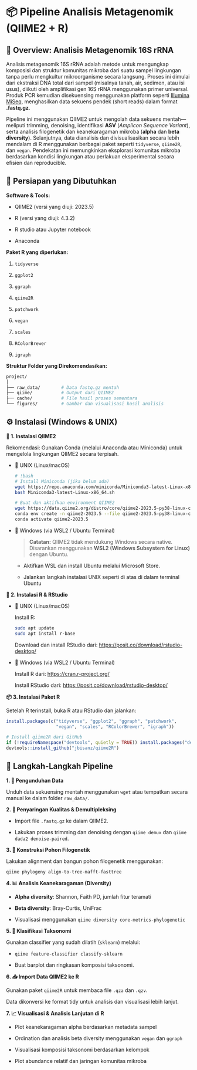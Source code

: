 # **📦 Pipeline Analisis Metagenomik (QIIME2 + R)**

## 🧬 Overview: Analisis Metagenomik 16S rRNA

Analisis metagenomik 16S rRNA adalah metode untuk mengungkap komposisi dan struktur komunitas mikroba dari suatu sampel lingkungan tanpa perlu mengkultur mikroorganisme secara langsung. Proses ini dimulai dari ekstraksi DNA total dari sampel (misalnya tanah, air, sedimen, atau isi usus), diikuti oleh amplifikasi gen 16S rRNA menggunakan primer universal. Produk PCR kemudian disekuensing menggunakan platform seperti [Illumina MiSeq](https://sapac.illumina.com/systems/sequencing-platforms/miseq.html), menghasilkan data sekuens pendek (short reads) dalam format **.fastq.gz**.

Pipeline ini menggunakan QIIME2 untuk mengolah data sekuens mentah—meliputi trimming, denoising, identifikasi **ASV** (*Amplicon Sequence Variant*), serta analisis filogenetik dan keanekaragaman mikroba (**alpha** dan **beta diversity**). Selanjutnya, data dianalisis dan divisualisasikan secara lebih mendalam di R menggunakan berbagai paket seperti `tidyverse`, `qiime2R`, dan `vegan`. Pendekatan ini memungkinkan eksplorasi komunitas mikroba berdasarkan kondisi lingkungan atau perlakuan eksperimental secara efisien dan reproducible.

## **🧰 Persiapan yang Dibutuhkan**

**Software & Tools:**

-   QIIME2 (versi yang diuji: 2023.5)

-   R (versi yang diuji: 4.3.2)

-   R studio atau Jupyter notebook

-   Anaconda

**Paket R yang diperlukan:**

1.  `tidyverse`

2.  `ggplot2`

3.  `ggraph`

4.  `qiime2R`

5.  `patchwork`

6.  `vegan`

7.  `scales`

8.  `RColorBrewer`

9.  `igraph`

**Struktur Folder yang Direkomendasikan:**

``` bash
project/
│
├── raw_data/        # Data fastq.gz mentah
├── qiime/           # Output dari QIIME2
├── cache/           # File hasil proses sementara
└── figures/         # Gambar dan visualisasi hasil analisis
```

## ⚙️ Instalasi (Windows & UNIX)

**🔧 1. Instalasi QIIME2**

Rekomendasi: Gunakan Conda (melalui Anaconda atau Miniconda) untuk mengelola lingkungan QIIME2 secara terpisah.

-   🔹 UNIX (Linux/macOS)

    ``` bash
    # !bash
    # Install Miniconda (jika belum ada)
    wget https://repo.anaconda.com/miniconda/Miniconda3-latest-Linux-x86_64.sh
    bash Miniconda3-latest-Linux-x86_64.sh

    # Buat dan aktifkan environment QIIME2
    wget https://data.qiime2.org/distro/core/qiime2-2023.5-py38-linux-conda.yml
    conda env create -n qiime2-2023.5 --file qiime2-2023.5-py38-linux-conda.yml
    conda activate qiime2-2023.5
    ```

-   🔸 Windows (via WSL2 / Ubuntu Terminal)

    > **Catatan:** QIIME2 tidak mendukung Windows secara native. Disarankan menggunakan **WSL2 (Windows Subsystem for Linux)** dengan Ubuntu.

    -   Aktifkan WSL dan install Ubuntu melalui Microsoft Store.

    -   Jalankan langkah instalasi UNIX seperti di atas di dalam terminal Ubuntu

**🔧 2. Instalasi R & RStudio**

-   🔹 UNIX (Linux/macOS)

    Install R:

    ``` bash
    sudo apt update
    sudo apt install r-base
    ```

    Download dan install RStudio dari: <https://posit.co/download/rstudio-desktop/>

-   🔸 Windows (via WSL2 / Ubuntu Terminal)

    Install R dari: <https://cran.r-project.org/>

    Install RStudio dari: <https://posit.co/download/rstudio-desktop/>

**📦 3. Instalasi Paket R**

Setelah R terinstall, buka R atau RStudio dan jalankan:

``` r
install.packages(c("tidyverse", "ggplot2", "ggraph", "patchwork",
                   "vegan", "scales", "RColorBrewer", "igraph"))

# Install qiime2R dari GitHub
if (!requireNamespace("devtools", quietly = TRUE)) install.packages("devtools")
devtools::install_github("jbisanz/qiime2R")
```

## 🧪 Langkah-Langkah Pipeline

**1. 🔽 Pengunduhan Data**

Unduh data sekuensing mentah menggunakan `wget` atau tempatkan secara manual ke dalam folder `raw_data/`.

**2. 🧼 Penyaringan Kualitas & Demultipleksing**

-   Import file `.fastq.gz` ke dalam QIIME2.

-   Lakukan proses trimming dan denoising dengan `qiime demux` dan `qiime dada2 denoise-paired`.

**3. 🌳 Konstruksi Pohon Filogenetik**

Lakukan alignment dan bangun pohon filogenetik menggunakan:

`qiime phylogeny align-to-tree-mafft-fasttree`

**4. 📊 Analisis Keanekaragaman (Diversity)**

-   **Alpha diversity**: Shannon, Faith PD, jumlah fitur teramati

-   **Beta diversity**: Bray-Curtis, UniFrac

-   Visualisasi menggunakan `qiime diversity core-metrics-phylogenetic`

**5. 🧬 Klasifikasi Taksonomi**

Gunakan classifier yang sudah dilatih (`sklearn`) melalui:

-   `qiime feature-classifier classify-sklearn`

-   Buat barplot dan ringkasan komposisi taksonomi.

**6. 📥 Import Data QIIME2 ke R**

Gunakan paket `qiime2R` untuk membaca file `.qza` dan `.qzv`.

Data dikonversi ke format tidy untuk analisis dan visualisasi lebih lanjut.

**7. 📈 Visualisasi & Analisis Lanjutan di R**

-   Plot keanekaragaman alpha berdasarkan metadata sampel

-   Ordination dan analisis beta diversity menggunakan `vegan` dan `ggraph`

-   Visualisasi komposisi taksonomi berdasarkan kelompok

-   Plot abundance relatif dan jaringan komunitas mikroba
